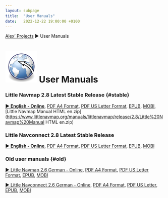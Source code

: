 ```yaml
---
layout: subpage
title:  "User Manuals"
date:   2022-12-22 19:00:00 +0100
---
```

[Alex’ Projects](index.html) ► User Manuals

# ![User Manuals](/assets/images/navroute.png) User Manuals

### Little Navmap 2.8 Latest Stable Release {#stable}

**[► English - Online](https://www.littlenavmap.org/manuals/littlenavmap/release/2.8/en/)**, [PDF A4 Format](https://www.littlenavmap.org/manuals/littlenavmap/release/2.8/littlenavmap_book_en_a4.pdf), [PDF US Letter Format](https://www.littlenavmap.org/manuals/littlenavmap/release/2.8/littlenavmap_book_en_letter.pdf), [EPUB](https://www.littlenavmap.org/manuals/littlenavmap/release/2.8/littlenavmap_book_en.epub), [MOBI](https://www.littlenavmap.org/manuals/littlenavmap/release/2.8/littlenavmap_book_en.mobi), [Little Navmap Manual HTML en.zip](https://www.littlenavmap.org/manuals/littlenavmap/release/2.8/Little%20Navmap%20Manual HTML en.zip)

### Little Navconnect 2.8 Latest Stable Release

**[► English - Online](https://www.littlenavmap.org/manuals/littlenavconnect/release/2.8/en/)**, [PDF A4 Format](https://www.littlenavmap.org/manuals/littlenavconnect/release/2.8/littlenavconnect_book_en_a4.pdf), [PDF US Letter Format](https://www.littlenavmap.org/manuals/littlenavconnect/release/2.8/littlenavconnect_book_en_letter.pdf), [EPUB](https://www.littlenavmap.org/manuals/littlenavconnect/release/2.8/littlenavconnect_book_en.epub), [MOBI](https://www.littlenavmap.org/manuals/littlenavconnect/release/2.8/littlenavconnect_book_en.mobi)


### Old user manuals {#old}

[► Little Navmap 2.6 German - Online](https://www.littlenavmap.org/manuals/littlenavmap/release/latest/de/), [PDF A4 Format](https://www.littlenavmap.org/manuals/littlenavmap/release/latest/littlenavmap_book_de_a4.pdf), [PDF US Letter Format](https://www.littlenavmap.org/manuals/littlenavmap/release/latest/littlenavmap_book_de_letter.pdf), [EPUB](https://www.littlenavmap.org/manuals/littlenavmap/release/latest/littlenavmap_book_de.epub), [MOBI](https://www.littlenavmap.org/manuals/littlenavmap/release/latest/littlenavmap_book_de.mobi)

[► Little Navconnect 2.6 German - Online](https://www.littlenavmap.org/manuals/littlenavconnect/release/latest/de/), [PDF A4 Format](https://www.littlenavmap.org/manuals/littlenavconnect/release/latest/littlenavconnect_book_de_a4.pdf), [PDF US Letter](https://www.littlenavmap.org/manuals/littlenavconnect/release/latest/littlenavconnect_book_de_letter.pdf), [EPUB](https://www.littlenavmap.org/manuals/littlenavconnect/release/latest/littlenavconnect_book_de.epub), [MOBI](https://www.littlenavmap.org/manuals/littlenavconnect/release/latest/littlenavconnect_book_de.mobi)

